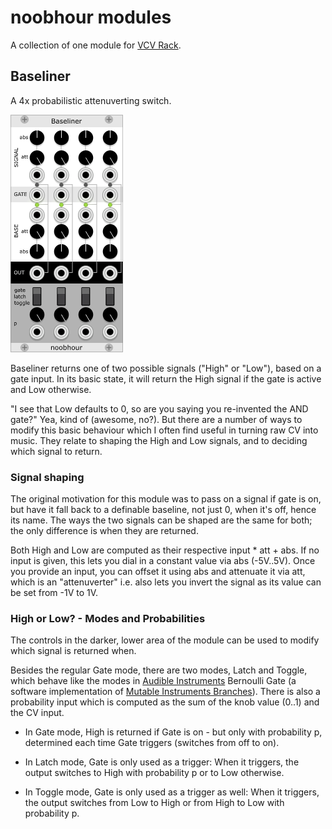 # noobhour modules
A collection of one module for [VCV Rack](https://github.com/VCVRack/Rack).

## Baseliner
A 4x probabilistic attenuverting switch. 

![Baseliner](./doc/Baseliner.png)

Baseliner returns one of two possible signals ("High" or "Low"), based
on a gate input. In its basic state, it will return the High signal if
the gate is active and Low otherwise. 

"I see that Low defaults to 0, so are you saying you re-invented the
AND gate?" Yea, kind of (awesome, no?). But there are a number of ways
to modify this basic behaviour which I often find useful in turning
raw CV into music. They relate to shaping the High and Low signals,
and to deciding which signal to return.

### Signal shaping 

The original motivation for this module was to pass on a signal if
gate is on, but have it fall back to a definable baseline, not just 0,
when it's off, hence its name. The ways the two signals can be shaped
are the same for both; the only difference is when they are returned.

Both High and Low are computed as their respective input * att + abs.
If no input is given, this lets you dial in a constant value via abs
(-5V..5V).  Once you provide an input, you can offset it using abs and
attenuate it via att, which is an "attenuverter" i.e. also lets you
invert the signal as its value can be set from -1V to 1V.


### High or Low? - Modes and Probabilities 

The controls in the darker, lower area of the module can be used to
modify which signal is returned when.

Besides the regular Gate mode, there are two modes, Latch and Toggle,
which behave like the modes in
[Audible Instruments](https://github.com/VCVRack/AudibleInstruments)
Bernoulli Gate (a software implementation of
[Mutable Instruments Branches](https://mutable-instruments.net/modules/branches/)).
There is also a probability input which is computed as the sum of the
knob value (0..1) and the CV input.

- In Gate mode, High is returned if Gate is on - but only with
  probability p, determined each time Gate triggers (switches from off
  to on).

- In Latch mode, Gate is only used as a trigger: When it triggers, the
  output switches to High with probability p or to Low otherwise.

- In Toggle mode, Gate is only used as a trigger as well: When it
  triggers, the output switches from Low to High or from High to
  Low with probability p.








